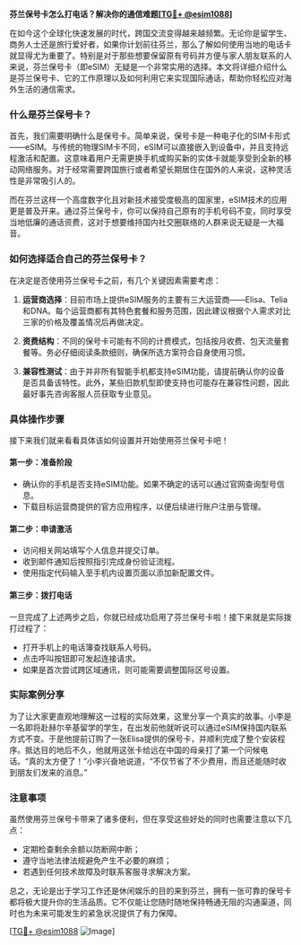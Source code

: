 **芬兰保号卡怎么打电话？解决你的通信难题[[TG💪+ @esim1088](https://t.me/s/esim1088)]**

在如今这个全球化快速发展的时代，跨国交流变得越来越频繁。无论你是留学生、商务人士还是旅行爱好者，如果你计划前往芬兰，那么了解如何使用当地的电话卡就显得尤为重要了。特别是对于那些想要保留原有号码并方便与家人朋友联系的人来说，芬兰保号卡（即eSIM）无疑是一个非常实用的选择。本文将详细介绍什么是芬兰保号卡、它的工作原理以及如何利用它来实现国际通话，帮助你轻松应对海外生活的通信需求。

### 什么是芬兰保号卡？

首先，我们需要明确什么是保号卡。简单来说，保号卡是一种电子化的SIM卡形式——eSIM。与传统的物理SIM卡不同，eSIM可以直接嵌入到设备中，并且支持远程激活和配置。这意味着用户无需更换手机或购买新的实体卡就能享受到全新的移动网络服务。对于经常需要跨国旅行或者希望长期居住在国外的人来说，这种灵活性是非常吸引人的。

而在芬兰这样一个高度数字化且对新技术接受度极高的国家里，eSIM技术的应用更是普及开来。通过芬兰保号卡，你可以保持自己原有的手机号码不变，同时享受当地低廉的通话资费，这对于想要维持国内社交圈联络的人群来说无疑是一大福音。

### 如何选择适合自己的芬兰保号卡？

在决定是否使用芬兰保号卡之前，有几个关键因素需要考虑：

1. **运营商选择**：目前市场上提供eSIM服务的主要有三大运营商——Elisa、Telia和DNA。每个运营商都有其特色套餐和服务范围，因此建议根据个人需求对比三家的价格及覆盖情况后再做决定。
   
2. **资费结构**：不同的保号卡可能有不同的计费模式，包括按月收费、包天流量套餐等。务必仔细阅读条款细则，确保所选方案符合自身使用习惯。

3. **兼容性测试**：由于并非所有智能手机都支持eSIM功能，请提前确认你的设备是否具备该特性。此外，某些旧款机型即使支持也可能存在兼容性问题，因此最好事先咨询客服人员获取专业意见。

### 具体操作步骤

接下来我们就来看看具体该如何设置并开始使用芬兰保号卡吧！

#### 第一步：准备阶段
- 确认你的手机是否支持eSIM功能。如果不确定的话可以通过官网查询型号信息。
- 下载目标运营商提供的官方应用程序，以便后续进行账户注册与管理。

#### 第二步：申请激活
- 访问相关网站填写个人信息并提交订单。
- 收到邮件通知后按照指引完成身份验证流程。
- 使用指定代码输入至手机内设置页面以添加新配置文件。

#### 第三步：拨打电话
一旦完成了上述两步之后，你就已经成功启用了芬兰保号卡啦！接下来就是实际拨打过程了：
- 打开手机上的电话簿查找联系人号码。
- 点击呼叫按钮即可发起连接请求。
- 如果是首次尝试跨区域通讯，则可能需要调整国际区号设置。

### 实际案例分享

为了让大家更直观地理解这一过程的实际效果，这里分享一个真实的故事。小李是一名即将赴赫尔辛基留学的学生，在出发前他就听说可以通过eSIM保持国内联系方式不变。于是他提前订购了一张Elisa提供的保号卡，并顺利完成了整个安装程序。抵达目的地后不久，他就用这张卡给远在中国的母亲打了第一个问候电话。“真的太方便了！”小李兴奋地说道，“不仅节省了不少费用，而且还能随时收到朋友们发来的消息。”

### 注意事项

虽然使用芬兰保号卡带来了诸多便利，但在享受这些好处的同时也需要注意以下几点：

- 定期检查剩余余额以防断网中断；
- 遵守当地法律法规避免产生不必要的麻烦；
- 若遇到任何技术故障及时联系客服寻求解决方案。

总之，无论是出于学习工作还是休闲娱乐的目的来到芬兰，拥有一张可靠的保号卡都将极大提升你的生活品质。它不仅能让您随时随地保持畅通无阻的沟通渠道，同时也为未来可能发生的紧急状况提供了有力保障。

[[TG💪+ @esim1088](https://t.me/s/esim1088) ![Image](https://i.postimg.cc/4NQfJmqS/Snipaste-2025-05-13-00-14-12.png)]